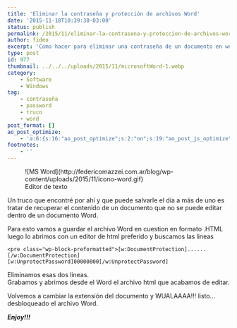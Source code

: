 ```yaml
---
title: 'Eliminar la contraseña y protección de archivos Word'
date: '2015-11-18T10:39:30-03:00'
status: publish
permalink: /2015/11/eliminar-la-contrasena-y-proteccion-de-archivos-word
author: fideo
excerpt: 'Como hacer para eliminar una contraseña de un documento en word. Muy simple y rápido. Un truco que puede salvarte el día a mas de uno si tiene un word protejido con contraseña.'
type: post
id: 977
thumbnail: ../../../uploads/2015/11/microsoftWord-1.webp
category:
    - Software
    - Windows
tag:
    - contraseña
    - password
    - truco
    - word
post_format: []
ao_post_optimize:
    - 'a:6:{s:16:"ao_post_optimize";s:2:"on";s:19:"ao_post_js_optimize";s:2:"on";s:20:"ao_post_css_optimize";s:2:"on";s:12:"ao_post_ccss";s:2:"on";s:16:"ao_post_lazyload";s:2:"on";s:15:"ao_post_preload";s:0:"";}'
footnotes:
    - ''
---
```

<div class="wp-block-image size-full wp-image-979"><figure class="alignleft">![MS Word](http://federicomazzei.com.ar/blog/wp-content/uploads/2015/11/icono-word.gif)<figcaption class="wp-element-caption">Editor de texto</figcaption></figure></div>Un truco que encontré por ahí y que puede salvarle el día a más de uno es tratar de recuperar el contenido de un documento que no se puede editar dentro de un documento Word.

Para esto vamos a guardar el archivo Word en cuestion en formato .HTML luego lo abrimos con un editor de html preferido y buscamos las lineas

```
<pre class="wp-block-preformatted">[w:DocumentProtection]......[/w:DocumentProtection]
[w:UnprotectPassword]00000000[/w:UnprotectPassword]
```

Eliminamos esas dos lineas.  
Grabamos y abrimos desde el Word el archivo html que acabamos de editar.

Volvemos a cambiar la extensión del documento y WUALAAAA!!! listo… desbloqueado el archivo Word.

***Enjoy!!!***